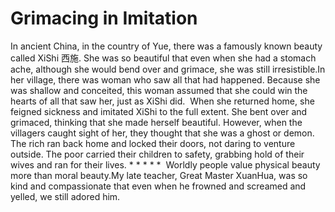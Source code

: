 # Grimacing in Imitation

In ancient China, in the country of Yue, there was a famously known beauty called XiShi 西施. She was so beautiful that even when she had a stomach ache, although she would bend over and grimace, she was still irresistible.​In her village, there was woman who saw all that had happened. Because she was shallow and conceited, this woman assumed that she could win the hearts of all that saw her, just as XiShi did.        When she returned home, she feigned sickness and imitated XiShi to the full extent. She bent over and grimaced, thinking that she made herself beautiful. However, when the villagers caught sight of her, they thought that she was a ghost or demon. The rich ran back home and locked their doors, not daring to venture outside. The poor carried their children to safety, grabbing hold of their wives and ran for their lives. * * * * *  Worldly people value physical beauty more than moral beauty.​My late teacher, Great Master XuanHua, was so kind and compassionate that even when he frowned and screamed and yelled, we still adored him.